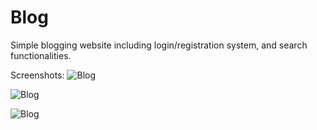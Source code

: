 # Blog

Simple blogging website including login/registration system, and search functionalities.

Screenshots:
![Blog](https://github.com/jubal-R/Blog/blob/master/screenshots/submit.jpg)

![Blog](https://github.com/jubal-R/Blog/blob/master/screenshots/login.jpg)

![Blog](https://github.com/jubal-R/Blog/blob/master/screenshots/search.jpg.jpg)
